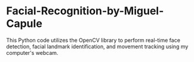 # Facial-Recognition-by-Miguel-Capule
This Python code utilizes the OpenCV library to perform real-time face detection, facial landmark identification, and movement tracking using my computer's webcam.
